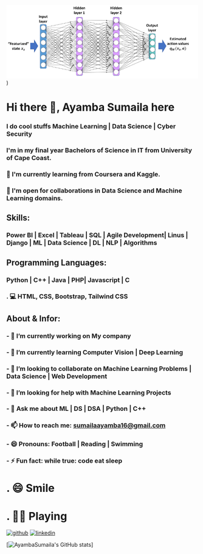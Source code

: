 
![Custom Banner](https://github.com/AyambaSumaila/AyambaSumaila/blob/main/peseptron.PNG))

# Hi there 👋, Ayamba Sumaila here
### I do cool stuffs Machine Learning | Data Science | Cyber Security

### I'm in my final year Bachelors of Science in IT from University of Cape Coast.

### 🌱  I'm currently learning from Coursera and Kaggle.
### 👯 I'm open for collaborations in Data Science and Machine Learning domains.

## Skills:
### Power BI | Excel | Tableau | SQL | Agile Development| Linus  | Django | ML | Data Science | DL | NLP | Algorithms 

## Programming Languages: 
### Python  | C++ | Java | PHP| Javascript | C  
### . 💻 HTML, CSS, Bootstrap, Tailwind CSS

## About & Infor:
### - 🔭 I’m currently working on My company 
### - 🌱 I’m currently learning Computer Vision | Deep Learning 
### - 👯 I’m looking to collaborate on Machine Learning Problems | Data Science | Web Development  
### - 🤔 I’m looking for help with Machine Learning Projects 
### - 💬 Ask me about ML | DS | DSA | Python | C++  
### - 📫 How to reach me: sumailaayamba16@gmail.com 
### - 😄 Pronouns: Football | Reading | Swimming 
### - ⚡ Fun fact: while true: code eat sleep 

# . 😄 Smile 
# . 🤽‍♂️ Playing


[<img src='https://cdn.jsdelivr.net/npm/simple-icons@3.0.1/icons/github.svg' alt='github' height='40'>](https://github.com/AyambaSumaila)  [<img src='https://cdn.jsdelivr.net/npm/simple-icons@3.0.1/icons/linkedin.svg' alt='linkedin' height='40'>](https://www.linkedin.com/in/sumaila-ayamba/)  


[![AyambaSumaila's GitHub stats](https://github-readme-stats.vercel.app/api?username=AyambaSumaila)]
